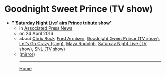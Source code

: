 # Goodnight Sweet Prince (TV show)

 - [**"‘Saturday Night Live’ airs Prince tribute show"**](https://apnews.com/article/0380c2d217ed4cbfa3a999ad86fdd2c2)<ul><li>in [Associated Press News](https://apnews.com/)</li><li>on 24 April 2016</li><li>about [Chris Rock](../../../topics/chris-rock/index.md), [Fred Armisen](../../../topics/fred-armisen/index.md), [Goodnight Sweet Prince (TV show)](../../../topics/tv-show/goodnight-sweet-prince/index.md), [Let’s Go Crazy (song)](../../../topics/song/let-s-go-crazy/index.md), [Maya Rudolph](../../../topics/maya-rudolph/index.md), [Saturday Night Live (TV show)](../../../topics/tv-show/saturday-night-live/index.md), [SNL (TV show)](../../../topics/tv-show/snl/index.md)</li><li>([mirror](https://web.archive.org/web/*/https://apnews.com/article/0380c2d217ed4cbfa3a999ad86fdd2c2))</li><ul>

----

[Home](../index.md)
